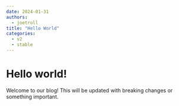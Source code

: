 ```yaml
---
date: 2024-01-31
authors:
  - joetroll
title: "Hello World"
categories:
  - v2
  - stable
---
```


# Hello world!

Welcome to our blog! This will be updated with breaking changes or something important.

<!-- more -->
